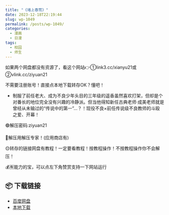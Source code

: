 ```yaml
---
title: "《堵上春莺》"
date: 2023-12-18T22:19:44
slug: wp-1049
permalink: /posts/wp-1049/
categories:
  - 漫画
  - 日漫
tags:
  - 校园
  - 师生
---
```


如果两个网盘都没有资源了，看这个网站👉①link3.cc/xianyu21或②vlink.cc/ziyuan21

不需要注册账号！直接点本地下载转存OK？懂吧！

*   制服了前任老大、成为不良少年头目的三年级的遥香虽然喜欢打架，但却是个对番长的地位完全没有兴趣的冷静派。但当他得知新任古典老师·成美老师就是曾经从未输过的“传说中的第一”…？！现役不良×前任传说级不良教师的斗殴之爱、开幕！

🟢解压密码:ziyuan21

🔵解压用解压专家！(应用商店有)

🟡转存的链接网盘有教程！一定要看教程！按教程操作！不按教程操作你不会解压！

💰🈶能力的宝，可以点左下角赞赏支持一下网站运行

## 📦 下载链接
- [百度网盘](https://blziyuan21.com/pay-download/1049?key=903b2039f7&down_id=0)
- [本地下载](https://blziyuan21.com/pay-download/1049?key=903b2039f7&down_id=1)

